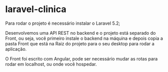 # laravel-clinica

Para rodar o projeto é necessário instalar o Laravel 5.2;

Desenvolvemos uma API REST no backend e o projeto está separado do Front, ou seja, você primeiro instale o backend na máquina e depois copia a pasta Front que está na Raiz do projeto para o seu desktop para rodar a aplicação.

O Front foi escrito com Angular, pode ser necessário mudar as rotas para rodar em localhost, ou onde você hospedar.
